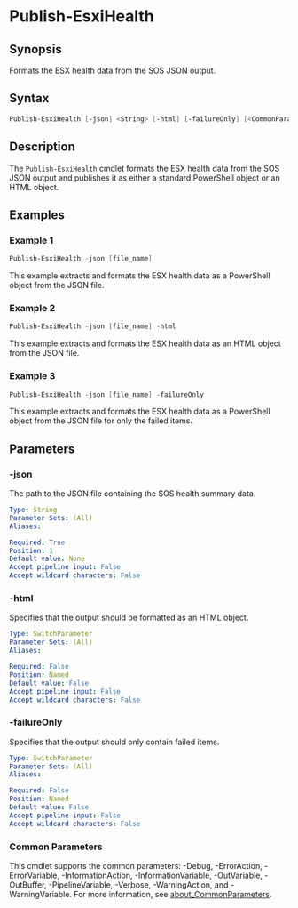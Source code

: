 # Publish-EsxiHealth

## Synopsis

Formats the ESX health data from the SOS JSON output.

## Syntax

```powershell
Publish-EsxiHealth [-json] <String> [-html] [-failureOnly] [<CommonParameters>]
```

## Description

The `Publish-EsxiHealth` cmdlet formats the ESX health data from the SOS JSON output and publishes it as either a standard PowerShell object or an HTML object.

## Examples

### Example 1

```powershell
Publish-EsxiHealth -json [file_name]
```

This example extracts and formats the ESX health data as a PowerShell object from the JSON file.

### Example 2

```powershell
Publish-EsxiHealth -json [file_name] -html
```

This example extracts and formats the ESX health data as an HTML object from the JSON file.

### Example 3

```powershell
Publish-EsxiHealth -json [file_name] -failureOnly
```

This example extracts and formats the ESX health data as a PowerShell object from the JSON file for only the failed items.

## Parameters

### -json

The path to the JSON file containing the SOS health summary data.

```yaml
Type: String
Parameter Sets: (All)
Aliases:

Required: True
Position: 1
Default value: None
Accept pipeline input: False
Accept wildcard characters: False
```

### -html

Specifies that the output should be formatted as an HTML object.

```yaml
Type: SwitchParameter
Parameter Sets: (All)
Aliases:

Required: False
Position: Named
Default value: False
Accept pipeline input: False
Accept wildcard characters: False
```

### -failureOnly

Specifies that the output should only contain failed items.

```yaml
Type: SwitchParameter
Parameter Sets: (All)
Aliases:

Required: False
Position: Named
Default value: False
Accept pipeline input: False
Accept wildcard characters: False
```

### Common Parameters

This cmdlet supports the common parameters: -Debug, -ErrorAction, -ErrorVariable, -InformationAction, -InformationVariable, -OutVariable, -OutBuffer, -PipelineVariable, -Verbose, -WarningAction, and -WarningVariable. For more information, see [about_CommonParameters](http://go.microsoft.com/fwlink/?LinkID=113216).
